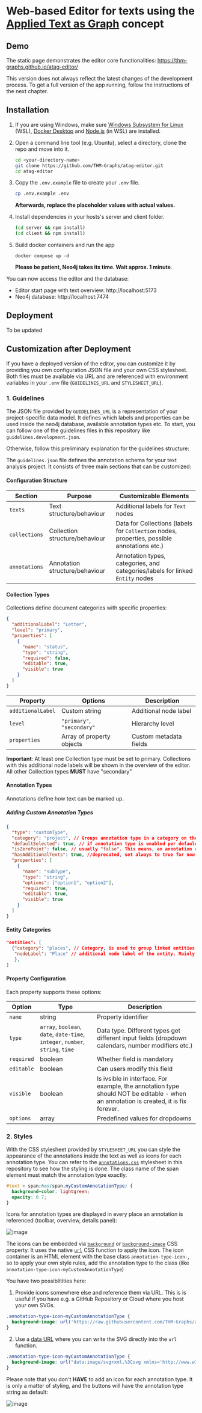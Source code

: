 # Web-based Editor for texts using the [Applied Text as Graph](https://git.thm.de/aksz15/atag) concept

## Demo

The static page demonstrates the editor core functionalities:
https://thm-graphs.github.io/atag-editor/

This version does not always reflect the latest changes of the development process. To get a full version of the app running, follow the instructions of the next chapter.

## Installation

1. If you are using Windows, make sure [Windows Subsystem for Linux](https://learn.microsoft.com/de-de/windows/wsl/install) (WSL), [Docker Desktop](https://www.docker.com/) and [Node.js](https://nodejs.org/en/download/package-manager) (in WSL) are installed.

2. Open a command line tool (e.g. Ubuntu), select a directory, clone the repo and move into it.

   ```sh
   cd <your-directory-name>
   git clone https://github.com/THM-Graphs/atag-editor.git
   cd atag-editor
   ```

3. Copy the `.env.example` file to create your `.env` file.

   ```sh
   cp .env.example .env
   ```

   **Afterwards, replace the placeholder values with actual values.**

4. Install dependencies in your hosts's server and client folder.

   ```sh
   (cd server && npm install)
   (cd client && npm install)
   ```

5. Build docker containers and run the app

   ```
   docker compose up -d
   ```

   **Please be patient, Neo4j takes its time. Wait approx. 1 minute**.

You can now access the editor and the database:

- Editor start page with text overview: http://localhost:5173
- Neo4j database: http://localhost:7474

## Deployment

To be updated

## Customization after Deployment

If you have a deployed version of the editor, you can customize it by providing you own configuration JSON file and your own CSS stylesheet. Both files must be available via URL and are referenced with environment variables in your `.env` file (`GUIDELINES_URL` and `STYLESHEET_URL`).

### 1. Guidelines

The JSON file provided by `GUIDELINES_URL` is a representation of your project-specific data model. It defines which labels and properties can be used inside the neo4j database, available annotation types etc. To start, you can follow one of the guidelines files in this repository like `guidelines.development.json`.

Otherwise, follow this preliminary explanation for the guidelines structure:

The `guidelines.json` file defines the annotation schema for your text analysis project. It consists of three main sections that can be customized:

#### Configuration Structure

| Section       | Purpose                        | Customizable Elements                                                                       |
| ------------- | ------------------------------ | ------------------------------------------------------------------------------------------- |
| `texts`       | Text structure/behaviour       | Additional labels for `Text` nodes                                                          |
| `collections` | Collection structure/behaviour | Data for Collections (labels for `Collection` nodes, properties, possible annotations etc.) |
| `annotations` | Annotation structure/behaviour | Annotation types, categories, and categories/labels for linked `Entity` nodes               |

#### Collection Types

Collections define document categories with specific properties:

```json
{
  "additionalLabel": "Letter",
  "level": "primary",
  "properties": [
    {
      "name": "status",
      "type": "string",
      "required": false,
      "editable": true,
      "visible": true
    }
  ]
}
```

| Property          | Options                    | Description            |
| ----------------- | -------------------------- | ---------------------- |
| `additionalLabel` | Custom string              | Additional node label  |
| `level`           | `"primary"`, `"secondary"` | Hierarchy level        |
| `properties`      | Array of property objects  | Custom metadata fields |

**Important**: At least one Collection type must be set to primary. Collections with this additional node labels will be shown in the overview of the editor. All other Collection types **MUST** have "secondary"

#### Annotation Types

Annotations define how text can be marked up.

##### Adding Custom Annotation Types

```json
{
  "type": "customType",
  "category": "project", // Groups annotation type in a category on the page. Is not stored in the database anywhere
  "defaultSelected": true, // if annotation type is enabled per defauled in the filter panel
  "isZeroPoint": false, // usually "false". This means, an annotation can have exactly two annotated characters and covers a phenomen between these two (e.g. deleted text)
  "hasAdditionalTexts": true, //deprecated, set always to true for now, but it will be available for each annotation type anyway
  "properties": [
    {
      "name": "subType",
      "type": "string",
      "options": ["option1", "option2"],
      "required": true,
      "editable": true,
      "visible": true
    }
  ]
}
```

#### Entity Categories

```json
"entities": [
  {"category": "places", // Category, is used to group linked entities in the annotation form
   "nodeLabel": "Place" // additional node label of the entity. Mainly used to fetch autocomplete data when typing in the input field
   },
]
```

#### Property Configuration

Each property supports these options:

| Option     | Type                                                                           | Description                                                                                                                          |
| ---------- | ------------------------------------------------------------------------------ | ------------------------------------------------------------------------------------------------------------------------------------ |
| `name`     | string                                                                         | Property identifier                                                                                                                  |
| `type`     | `array`, `boolean`, `date`, `date-time`, `integer`, `number`, `string`, `time` | Data type. Different types get different input fields (dropdown calendars, number modifiers etc.)                                    |
| `required` | boolean                                                                        | Whether field is mandatory                                                                                                           |
| `editable` | boolean                                                                        | Can users modify this field                                                                                                          |
| `visible`  | boolean                                                                        | Is ivsible in interface. For example, the annotation type should NOT be editable - when an annotation is created, it is fix forever. |
| `options`  | array                                                                          | Predefined values for dropdowns                                                                                                      |

### 2. Styles

With the CSS stylesheet provided by `STYLESHEET_URL` you can style the appearance of the annotations inside the text as well as icons for each annotation type. You can refer to the [`annotations.css`](https://github.com/THM-Graphs/atag-editor/blob/main/client/src/styles/annotations.css) stylesheet in this repository to see how the styling is done. The class name of the span element must match the annotation type exactly.

```css
#text > span:has(span.myCustomAnnotationType) {
  background-color: lightgreen;
  opacity: 0.7;
}
```

Icons for annotation types are displayed in every place an annotation is referenced (toolbar, overview, details panel):

![image](https://gitlab.rlp.net/maxmiche/atag-assets/-/raw/main/ATAG_editor_screenshot_2025.png?ref_type=heads)

The icons can be embedded via [`background`](https://developer.mozilla.org/en-US/docs/Web/CSS/background) or [`background-image`](https://developer.mozilla.org/en-US/docs/Web/CSS/background-image) CSS property. It uses the native [`url`](https://developer.mozilla.org/en-US/docs/Web/CSS/url_function) CSS function to apply the icon. The icon container is an HTML element with the base class `annotation-type-icon-`, so to apply your own style rules, add the annotation type to the class (like `annotation-type-icon-myCustomAnnotationType`)

You have two possiblitities here:

1. Provide icons somewhere else and reference them via URL. This is is useful if you have e.g. a GitHub Repository or Cloud where you host your own SVGs.

```css
.annotation-type-icon-myCustomAnnotationType {
  background-image: url('https://raw.githubusercontent.com/THM-Graphs/atag-editor/refs/heads/main/client/public/icons/entity.svg');
}
```

2. Use a [data URL](https://developer.mozilla.org/en-US/docs/Web/CSS/url_function#using_a_data_url) where you can write the SVG directly into the `url` function.

```css
.annotation-type-icon-myCustomAnnotationType {
  background-image: url("data:image/svg+xml,%3Csvg xmlns='http://www.w3.org/2000/svg' width='90' height='45'%3E%3Cpath d='M10 10h60' stroke='%2300F' stroke-width='5'/%3E%3Cpath d='M10 20h60' stroke='%230F0' stroke-width='5'/%3E%3Cpath d='M10 30h60' stroke='red' stroke-width='5'/%3E%3C/svg%3E") !important;
}
```

Please note that you don't **HAVE** to add an icon for each annotation type. It is only a matter of styling, and the buttons will have the annotation type string as default:

![image](https://gitlab.rlp.net/maxmiche/atag-assets/-/raw/main/ATAG_editor_fallback_toolbar.png?ref_type=heads)
